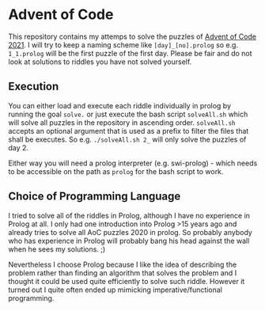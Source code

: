 # Advent of Code

This repository contains my attemps to solve the puzzles of [Advent of Code 2021](https://adventofcode.com/2021). I will try to keep a naming scheme like `[day]_[no].prolog` so e.g. `1_1.prolog` will be the first puzzle of the first day. Please be fair and do not look at solutions to riddles you have not solved yourself.

## Execution

You can either load and execute each riddle individually in prolog by running the goal `solve.` or just execute the bash script `solveAll.sh` which will solve all puzzles in the repository in ascending order. `solveAll.sh` accepts an optional argument that is used as a prefix to filter the files that shall be executes. So e.g. `./solveAll.sh 2_` will only solve the puzzles of day 2.

Either way you will need a prolog interpreter (e.g. swi-prolog) - which needs to be accessible on the path as  `prolog` for the bash script to work.

## Choice of Programming Language

I tried to solve all of the riddles in Prolog, although I have no experience in Prolog at all. I only had one introduction into Prolog >15 years ago and already tries to solve all AoC puzzles 2020 in prolog. So probably anybody who has experience in Prolog will probably bang his head against the wall when he sees my solutions. ;)

Nevertheless I choose Prolog because I like the idea of describing the problem rather than finding an algorithm that solves the problem and I thought it could be used quite efficiently to solve such riddle. However it turned out I quite often ended up mimicking imperative/functional programming.